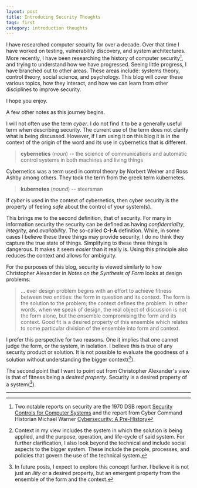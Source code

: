 ```yaml
---
layout: post
title: Introducing Security Thoughts 
tags: first
category: introduction thoughts
---
```


I have researched computer security for over a decade. Over that time I have worked on testing, vulnerability discovery, and system architectures. More recently, I have been researching the history of computer security[^1], and trying to understand how we have progressed. Seeing little progress, I have branched out to other areas. These areas include: systems theory, control theory, social science, and psychology. This blog will cover these various topics, how they interact, and how we can learn from other disciplines to improve security. 

I hope you enjoy.

A few other notes as this journey begins. 

I will not often use the term _cyber_. I do not find it to be a generally useful term when describing security. The current use of the term does not clarify what is being discussed. However, if I am using it on this blog it is in the context of the origin of the word and its use in cybernetics that is different.

> __cybernetics__ (_noun_) -- the science of communications and automatic control systems in both machines and living things

Cybernetics was a term used in control theory by Norbert Weiner and Ross Ashby among others. They took the term from the greek term kubernetes.

> __kubernetes__ (_nound_) -- steersman

If _cyber_ is used in the context of cybernetics, then cyber security is the property of feeling _safe_ about the control of your system(s).

This brings me to the second definition, that of security. For many in information security the security can be defined as having _confidentiality_, _integrity_, and _availability_. The so-called __C-I-A__ definition. While, in some cases I believe these three things may provide security, I do no think they capture the true state of things. Simplifying to these three things is dangerous. It makes it seem _easier_ than it really is. Using this principle also reduces the context and allows for ambiguity. 

For the purposes of this blog, security is viewed similarly to how Christopher Alexander in _Notes on the Synthesis of Form_ looks at design problems:

> ... ever design problem begins with an effort to achieve fitness between two entities: the form in question and its context. The form is the solution to the problem; the context defines the problem. In other words, when we speak of design, the real object of discussion is not the form alone, but the ensemble compromising the form and its context. Good fit is a desired property of this ensemble which relates to some particular division of the ensemble into form and context.

I prefer this perspective for two reasons. One it implies that one cannot judge the form, or the system, in isolation. I believe this is true of any security product or solution. It is not possible to evaluate the goodness of a solution without understanding the bigger context([^2]).

The second point that I want to point out from Christopher Alexander's view is that of fitness being a _desired property_. Security is a desired property of a system([^3]).

---

[^1]: Two notable reports on security are the 1970 DSB report [Security Controls for Computer Systems](http://www.rand.org/pubs/reports/R609-1/index2.html) and the report from Cyber Command Historian Michael Warner [Cybersecurity: A Pre-History](http://www.tandfonline.com/doi/abs/10.1080/02684527.2012.708530?journalCode=fint20) 

[^2]: Context in my view includes the system in which the solution is being applied, and the purpose, operation, and life-cycle of said system. For further clarification, I also look beyond the technical and include social aspects to the bigger system. These include the people, processes, and policies that govern the use of the technical system. 

[^3]: In future posts, I expect to explore this concept further. I believe it is not just an _ility_ or a desired property, but an emergent property from the ensemble of the form and the context.
